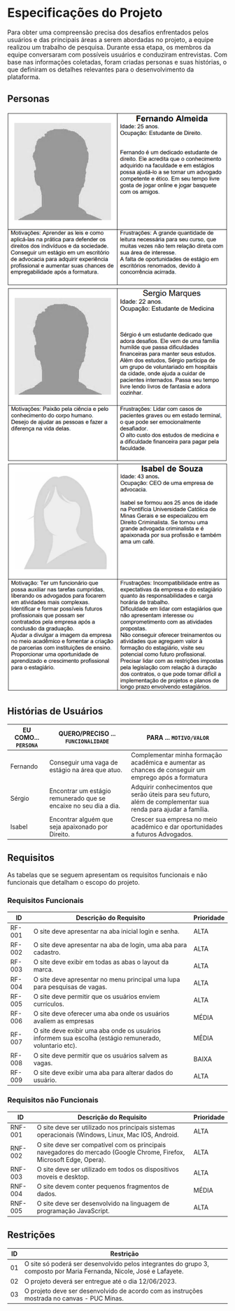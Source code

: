 # Especificações do Projeto

Para obter uma compreensão precisa dos desafios enfrentados pelos usuários e das principais áreas a serem abordadas no projeto, a equipe realizou um trabalho de pesquisa. Durante essa etapa, os membros da equipe conversaram com possíveis usuários e conduziram entrevistas. Com base nas informações coletadas, foram criadas personas e suas histórias, o que definiram os detalhes relevantes para o desenvolvimento da plataforma.

## Personas

![alt="Persona: Fernando Almeida"](./img/persona-fernando-almeida.png)
![alt="Persona: Sergio Marques"](./img/persona-sergio-marques.png)
![alt="Persona: Isabel de Souza"](./img/persona-isabel-souza.png)

## Histórias de Usuários

|EU COMO... `PERSONA`| QUERO/PRECISO ... `FUNCIONALIDADE` |PARA ... `MOTIVO/VALOR`                 |
|--------------------|------------------------------------|----------------------------------------|
|Fernando            | Conseguir uma vaga de estágio na área que atuo.           | Complementar minha formação acadêmica e aumentar as chances de conseguir um emprego após a formatura               |
|Sérgio        | Encontrar um estágio remunerado que se encaixe no seu dia a dia.                 | Adquirir conhecimentos que serão úteis para seu futuro, além de complementar sua renda para ajudar a família. |
|Isabel              | Encontrar alguém que seja apaixonado por Direito.               | Crescer sua empresa no meio acadêmico e dar oportunidades a futuros Advogados. |

## Requisitos

As tabelas que se seguem apresentam os requisitos funcionais e não funcionais que detalham o escopo do projeto.

### Requisitos Funcionais

|ID    | Descrição do Requisito  | Prioridade |
|------|-----------------------------------------|----|
|RF-001| O site deve apresentar na aba inicial login e senha. | ALTA | 
|RF-002| O site deve apresentar na aba de login, uma aba para cadastro. | ALTA |
|RF-003| O site deve exibir em todas as abas o layout da marca. | ALTA |
|RF-004| O site deve apresentar no menu principal uma lupa para pesquisas de vagas. | ALTA |
|RF-005| O site deve permitir que os usuários enviem currículos. | ALTA |
|RF-006| O site deve oferecer uma aba onde os usuários avaliem as empresas | MÉDIA |
|RF-007| O site deve exibir uma aba onde os usuários informem sua escolha (estágio remunerado, voluntario etc). | MÉDIA |
|RF-008| O site deve permitir que os usuários salvem as vagas. | BAIXA |
|RF-009| O site deve exibir uma aba para alterar dados do usuário. | ALTA |



### Requisitos não Funcionais

|ID     | Descrição do Requisito  |Prioridade |
|-------|-------------------------|----|
|RNF-001| O site deve ser utilizado nos principais sistemas operacionais (Windows, Linux, Mac IOS, Android. | ALTA | 
|RNF-002| O site deve ser compatível com os principais navegadores do mercado (Google Chrome, Firefox, Microsoft Edge, Opera). |  ALTA |
|RNF-003| O site deve ser utilizado em todos os dispositivos moveis e desktop. | ALTA |
|RNF-004| O site devem conter pequenos fragmentos de dados. | MÉDIA |
|RNF-005| O site deve ser desenvolvido na linguagem de programação JavaScript. | ALTA |

## Restrições

|ID| Restrição                                             |
|--|-------------------------------------------------------|
|01| O site só poderá ser desenvolvido pelos integrantes do grupo 3, composto por Maria Fernanda, Nicole, José e Lafayete.|
|02| O projeto deverá ser entregue até o dia 12/06/2023.|
|03| O projeto deve ser desenvolvido de acordo com as instruções mostrada no canvas - PUC Minas.|

